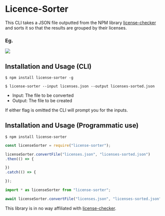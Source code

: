 # Licence-Sorter

This CLI takes a JSON file outputted from the NPM library [license-checker](https://www.npmjs.com/package/license-checker) and sorts it so that the results are grouped by their licenses.
<br />
### Eg.
<img src="https://tobysmith568.github.io/License-Sorter/before-and-after-labelled.png" />
<br />

## Installation and Usage (CLI)
```
$ npm install license-sorter -g

$ license-sorter --input licenses.json --output licenses-sorted.json
```
- Input: The file to be converted
- Output: The file to be created

If either flag is omitted the CLI will prompt you for the inputs.

## Installation and Usage (Programmatic use)
```
$ npm install license-sorter
```
```js
const licenseSorter = require("license-sorter");

licenseSorter.convertFile("licenses.json", "licenses-sorted.json")
.then(() => {

})
.catch(() => {

});
```
```ts
import * as licenseSorter from "license-sorter";

await licenseSorter.convertFile("licenses.json", "licenses-sorted.json");
```

This library is in no way affiliated with [license-checker](https://www.npmjs.com/package/license-checker).
